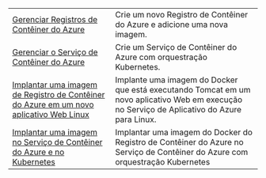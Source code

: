 |  |  |
|---------|---------|
| [Gerenciar Registros de Contêiner do Azure][1] | Crie um novo Registro de Contêiner do Azure e adicione uma nova imagem. | 
| [Gerenciar o Serviço de Contêiner do Azure][2] | Crie um Serviço de Contêiner do Azure com orquestração Kubernetes. | 
| [Implantar uma imagem de Registro de Contêiner do Azure em um novo aplicativo Web Linux][3] | Implante uma imagem do Docker que está executando Tomcat em um novo aplicativo Web em execução no Serviço de Aplicativo do Azure para Linux. | 
| [Implantar uma imagem no Serviço de Contêiner do Azure e no Kubernetes][4] | Implantar uma imagem do Docker do Registro de Contêiner do Azure no Serviço de Contêiner do Azure com orquestração Kubernetes |

[1]: https://azure.microsoft.com/resources/samples/acr-java-manage-azure-container-registry/
[2]: https://azure.microsoft.com/resources/samples/acs-java-manage-azure-container-service/
[3]: hhttps://azure.microsoft.com/resources/samples/app-service-java-deploy-image-from-acr-to-linux/
[4]: https://azure.microsoft.com/resources/samples/aad-java-browse-graph-and-manage-roles/
